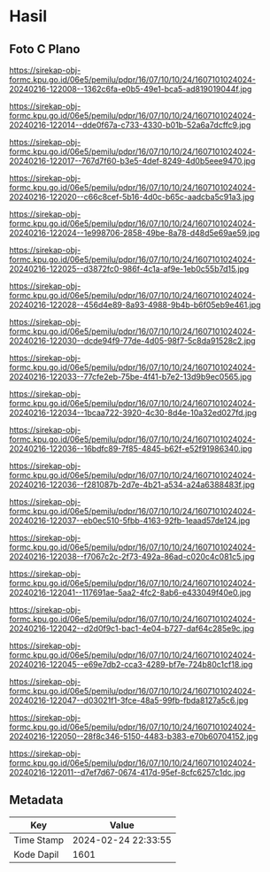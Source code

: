 # Hasil

## Foto C Plano

https://sirekap-obj-formc.kpu.go.id/06e5/pemilu/pdpr/16/07/10/10/24/1607101024024-20240216-122008--1362c6fa-e0b5-49e1-bca5-ad819019044f.jpg

https://sirekap-obj-formc.kpu.go.id/06e5/pemilu/pdpr/16/07/10/10/24/1607101024024-20240216-122014--dde0f67a-c733-4330-b01b-52a6a7dcffc9.jpg

https://sirekap-obj-formc.kpu.go.id/06e5/pemilu/pdpr/16/07/10/10/24/1607101024024-20240216-122017--767d7f60-b3e5-4def-8249-4d0b5eee9470.jpg

https://sirekap-obj-formc.kpu.go.id/06e5/pemilu/pdpr/16/07/10/10/24/1607101024024-20240216-122020--c66c8cef-5b16-4d0c-b65c-aadcba5c91a3.jpg

https://sirekap-obj-formc.kpu.go.id/06e5/pemilu/pdpr/16/07/10/10/24/1607101024024-20240216-122024--1e998706-2858-49be-8a78-d48d5e69ae59.jpg

https://sirekap-obj-formc.kpu.go.id/06e5/pemilu/pdpr/16/07/10/10/24/1607101024024-20240216-122025--d3872fc0-986f-4c1a-af9e-1eb0c55b7d15.jpg

https://sirekap-obj-formc.kpu.go.id/06e5/pemilu/pdpr/16/07/10/10/24/1607101024024-20240216-122028--456d4e89-8a93-4988-9b4b-b6f05eb9e461.jpg

https://sirekap-obj-formc.kpu.go.id/06e5/pemilu/pdpr/16/07/10/10/24/1607101024024-20240216-122030--dcde94f9-77de-4d05-98f7-5c8da91528c2.jpg

https://sirekap-obj-formc.kpu.go.id/06e5/pemilu/pdpr/16/07/10/10/24/1607101024024-20240216-122033--77cfe2eb-75be-4f41-b7e2-13d9b9ec0565.jpg

https://sirekap-obj-formc.kpu.go.id/06e5/pemilu/pdpr/16/07/10/10/24/1607101024024-20240216-122034--1bcaa722-3920-4c30-8d4e-10a32ed027fd.jpg

https://sirekap-obj-formc.kpu.go.id/06e5/pemilu/pdpr/16/07/10/10/24/1607101024024-20240216-122036--16bdfc89-7f85-4845-b62f-e52f91986340.jpg

https://sirekap-obj-formc.kpu.go.id/06e5/pemilu/pdpr/16/07/10/10/24/1607101024024-20240216-122036--f281087b-2d7e-4b21-a534-a24a6388483f.jpg

https://sirekap-obj-formc.kpu.go.id/06e5/pemilu/pdpr/16/07/10/10/24/1607101024024-20240216-122037--eb0ec510-5fbb-4163-92fb-1eaad57de124.jpg

https://sirekap-obj-formc.kpu.go.id/06e5/pemilu/pdpr/16/07/10/10/24/1607101024024-20240216-122038--f7067c2c-2f73-492a-86ad-c020c4c081c5.jpg

https://sirekap-obj-formc.kpu.go.id/06e5/pemilu/pdpr/16/07/10/10/24/1607101024024-20240216-122041--117691ae-5aa2-4fc2-8ab6-e433049f40e0.jpg

https://sirekap-obj-formc.kpu.go.id/06e5/pemilu/pdpr/16/07/10/10/24/1607101024024-20240216-122042--d2d0f9c1-bac1-4e04-b727-daf64c285e9c.jpg

https://sirekap-obj-formc.kpu.go.id/06e5/pemilu/pdpr/16/07/10/10/24/1607101024024-20240216-122045--e69e7db2-cca3-4289-bf7e-724b80c1cf18.jpg

https://sirekap-obj-formc.kpu.go.id/06e5/pemilu/pdpr/16/07/10/10/24/1607101024024-20240216-122047--d03021f1-3fce-48a5-99fb-fbda8127a5c6.jpg

https://sirekap-obj-formc.kpu.go.id/06e5/pemilu/pdpr/16/07/10/10/24/1607101024024-20240216-122050--28f8c346-5150-4483-b383-e70b60704152.jpg

https://sirekap-obj-formc.kpu.go.id/06e5/pemilu/pdpr/16/07/10/10/24/1607101024024-20240216-122011--d7ef7d67-0674-417d-95ef-8cfc6257c1dc.jpg


## Metadata

| Key        | Value               |
| ---------- | ------------------- |
| Time Stamp | 2024-02-24 22:33:55 |
| Kode Dapil | 1601                |



